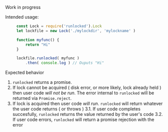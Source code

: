 Work in progress

Intended usage:

```javascript
     const Lock = require('runlocked').Lock
     let lockfile = new Lock('./mylockdir', 'mylockname' )

     function myfunc() {
         return "Hi"
     }

     lockfile.runlocked( myfunc )
         .then( console.log ) // Ouputs "Hi"

```

Expected behavior




 1. `runlocked` returns a promise.
 2. If lock cannot be acquired ( disk error, or more likely, lock already held ) then user code *will not be run*.
   The error internal to `runlocked` will be returned via `Promise.reject`.
 3. If lock is acquired then user code *will run*. `runlocked` will return whatever the user code returns ( or throws )
     3.1. If user code completes succesfully, `runlocked` returns the value returned by the user's code
     3.2. If user code errors, `runlocked` will return a promise rejection with the error


